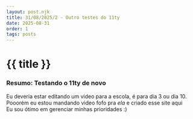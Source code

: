 ```yaml
---
layout: post.njk
title: 31/08/2025/2 - Outro testes do 11ty
date: 2025-08-31
order: 1
tags: posts
---
```

# {{ title }}

### Resumo: Testando o 11ty de novo

Eu deveria estar editando um video para a escola, é para dia 3 ou dia 10. \
Pooorém eu estou mandando video fofo pra _ela_ e criado esse site aqui \
Eu sou ótimo em gerenciar minhas prioridades :)
